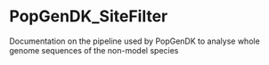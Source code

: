 # PopGenDK_SiteFilter
Documentation on the pipeline used by PopGenDK to analyse whole genome sequences of the non-model species
